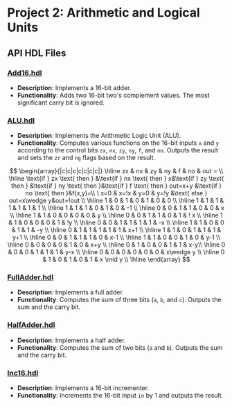 # Project 2: Arithmetic and Logical Units

## API HDL Files

### [Add16.hdl](Add16.hdl)
- **Description**: Implements a 16-bit adder.
- **Functionality**: Adds two 16-bit two's complement values. The most significant carry bit is ignored.

### [ALU.hdl](ALU.hdl)
- **Description**: Implements the Arithmetic Logic Unit (ALU).
- **Functionality**: Computes various functions on the 16-bit inputs `x` and `y` according to the control bits `zx`, `nx`, `zy`, `ny`, `f`, and `no`. Outputs the result and sets the `zr` and `ng` flags based on the result.

$$
\begin{array}{|c|c|c|c|c|c|c|}
\hline zx & nx & zy & ny & f & no & out = \\
\hline \text{if } zx \text{ then } &\text{if } nx \text{ then } x&\text{if } zy \text{ then } &\text{if } ny \text{ then }&\text{if } f \text{ then } out=x+y &\text{if } no \text{ then }&f(x,y)=\\
\ x=0 & x=!x & y=0 & y=!y &\text{ else } out=x\wedge y&out=!out \\
\hline 1 & 0 & 1 & 0 & 1 & 0 & 0 \\
\hline 1 & 1 & 1 & 1 & 1 & 1 & 1 \\
\hline 1 & 1 & 1 & 0 & 1 & 0 & -1 \\
\hline 0 & 0 & 1 & 1 & 0 & 0 & x \\
\hline 1 & 1 & 0 & 0 & 0 & 0 & y \\
\hline 0 & 0 & 1 & 1 & 0 & 1 & ! x \\
\hline 1 & 1 & 0 & 0 & 0 & 1 & !y \\
\hline 0 & 0 & 1 & 1 & 1 & 1 & -x \\
\hline 1 & 1 & 0 & 0 & 1 & 1 & -y \\
\hline 0 & 1 & 1 & 1 & 1 & 1 & x+1 \\
\hline 1 & 1 & 0 & 1 & 1 & 1 & y+1 \\
\hline 0 & 0 & 1 & 1 & 1 & 0 & x-1 \\
\hline 1 & 1 & 0 & 0 & 1 & 0 & y-1 \\
\hline 0 & 0 & 0 & 0 & 1 & 0 & x+y \\
\hline 0 & 1 & 0 & 0 & 1 & 1 & x-y\\
\hline 0 & 0 & 0 & 1 & 1 & 1 & y-x \\
\hline 0 & 0 & 0 & 0 & 0 & 0 & x\wedge y \\
\hline 0 & 1 & 0 & 1 & 0 & 1 & x \mid y \\
\hline \end{array}
$$

### [FullAdder.hdl](FullAdder.hdl)
- **Description**: Implements a full adder.
- **Functionality**: Computes the sum of three bits (`a`, `b`, and `c`). Outputs the sum and the carry bit.

### [HalfAdder.hdl](HalfAdder.hdl)
- **Description**: Implements a half adder.
- **Functionality**: Computes the sum of two bits (`a` and `b`). Outputs the sum and the carry bit.

### [Inc16.hdl](Inc16.hdl)
- **Description**: Implements a 16-bit incrementer.
- **Functionality**: Increments the 16-bit input `in` by 1 and outputs the result.

